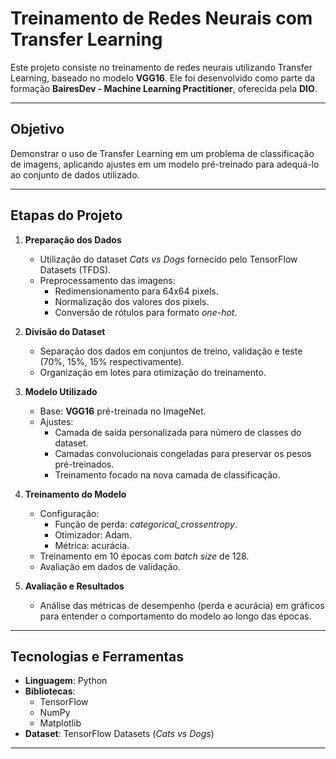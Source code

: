 # Treinamento de Redes Neurais com Transfer Learning

Este projeto consiste no treinamento de redes neurais utilizando Transfer Learning, baseado no modelo **VGG16**. Ele foi desenvolvido como parte da formação **BairesDev - Machine Learning Practitioner**, oferecida pela **DIO**.

---

## Objetivo

Demonstrar o uso de Transfer Learning em um problema de classificação de imagens, aplicando ajustes em um modelo pré-treinado para adequá-lo ao conjunto de dados utilizado.

---

## Etapas do Projeto

1. **Preparação dos Dados**  
   - Utilização do dataset *Cats vs Dogs* fornecido pelo TensorFlow Datasets (TFDS).  
   - Preprocessamento das imagens:
     - Redimensionamento para 64x64 pixels.
     - Normalização dos valores dos pixels.
     - Conversão de rótulos para formato *one-hot*.

2. **Divisão do Dataset**  
   - Separação dos dados em conjuntos de treino, validação e teste (70%, 15%, 15% respectivamente).  
   - Organização em lotes para otimização do treinamento.

3. **Modelo Utilizado**  
   - Base: **VGG16** pré-treinada no ImageNet.  
   - Ajustes:
     - Camada de saída personalizada para número de classes do dataset.
     - Camadas convolucionais congeladas para preservar os pesos pré-treinados.
     - Treinamento focado na nova camada de classificação.

4. **Treinamento do Modelo**  
   - Configuração:
     - Função de perda: *categorical_crossentropy*.  
     - Otimizador: Adam.  
     - Métrica: acurácia.
   - Treinamento em 10 épocas com *batch size* de 128.  
   - Avaliação em dados de validação.

5. **Avaliação e Resultados**  
   - Análise das métricas de desempenho (perda e acurácia) em gráficos para entender o comportamento do modelo ao longo das épocas.

---

## Tecnologias e Ferramentas

- **Linguagem**: Python  
- **Bibliotecas**:  
  - TensorFlow  
  - NumPy  
  - Matplotlib  
- **Dataset**: TensorFlow Datasets (*Cats vs Dogs*)

---
